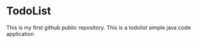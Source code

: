 # TodoList
This is my first github public repository. This is a todolist simple java code application
